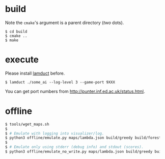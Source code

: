 # build

Note the `cmake`'s argument is a parent directory (*two* dots).

```
$ cd build
$ cmake ..
$ make
```

# execute

Please install [lamduct](https://github.com/icfpcontest2017/lambda-duct) before.

```
$ lamduct ./some_ai --log-level 3 --game-port 9XXX
```

You can get port numbers from http://punter.inf.ed.ac.uk/status.html.

# offline

```sh
$ tools/wget_maps.sh
$
$ # Emulate with logging into visualizer/log.
$ python3 offline/emulate.py maps/lambda.json build/greedy build/forest
$
$ # Emulate only using stderr (debug info) and stdout (scores).
$ python3 offline/emulate_no_write.py maps/lambda.json build/greedy build/forest
```
